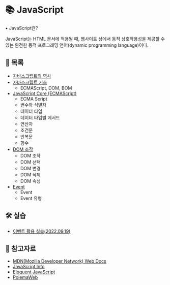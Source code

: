 # 📚 JavaScript

▪ JavaScript란?

JavaScript는 HTML 문서에 적용될 때, 웹사이트 상에서 동적 상호작용성을 제공할 수 있는 완전한 동적 프로그래밍 언어(dynamic programming language)이다.




## 📃 목록

- [자바스크립트의 역사](https://github.com/hyejinny97/TIL/blob/master/JavaScript/history.md)
- [자바스크립트 기초](https://github.com/hyejinny97/TIL/blob/master/JavaScript/base.md)
  - ECMAScript, DOM, BOM
- [JavaScript Core (ECMAScript)](https://github.com/hyejinny97/TIL/blob/master/JavaScript/ecma_script.md)
  - ECMA Script
  - 변수와 식별자
  - 데이터 타입
  - 데이터 타입별 메서드
  - 연산자
  - 조건문
  - 반복문
  - 함수
- [DOM 조작](https://github.com/hyejinny97/TIL/blob/master/JavaScript/dom.md)
  - DOM 조작
  - DOM 선택
  - DOM 변경
  - DOM 삭제
  - DOM 속성
- [Event](https://github.com/hyejinny97/TIL/blob/master/JavaScript/event.md)
  - Event
  - Event 유형


## 🛠 실습
- [이벤트 활용 실습(2022.09.19)](https://github.com/hyejinny97/TIL/blob/master/JavaScript/practice/practice_01)




## 🔎 참고자료
- [MDN(Mozilla Developer Network) Web Docs](https://developer.mozilla.org/ko/)
- [JavaScript.Info](https://ko.javascript.info/)
- [Eloquent JavaScript](https://eloquentjavascript.net/)
- [PoiemaWeb](https://poiemaweb.com/)
